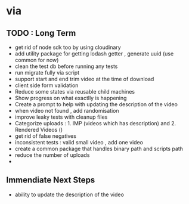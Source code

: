 # via

## TODO : Long Term

- get rid of node sdk too by using cloudinary
- add utility package for getting lodash getter , generate uuid (use common for now)
- clean the test db before running any tests
- run migrate fully via script
- support start and end trim video at the time of download
- client side form validation
- Reduce some states via reusable child machines
- Show progress on what exactlly is happening
- Create a prompt to help with updating the description of the video
- when video not found , add randomisation
- improve leaky tests with cleanup files
- Categorize uploads : 1. IMP (videos which has description) and 2. Rendered Videos ()
- get rid of false negatives
- inconsistent tests : valid small video , add one video
- create a common package that handles binary path and scripts path
- reduce the number of uploads
-

## Immendiate Next Steps

- ability to update the description of the video
